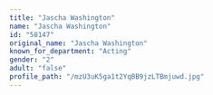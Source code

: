 ```yaml
---
title: "Jascha Washington"
name: "Jascha Washington"
id: "58147"
original_name: "Jascha Washington"
known_for_department: "Acting"
gender: "2"
adult: "false"
profile_path: "/mzU3uK5ga1t2YqBB9jzLTBmjuwd.jpg"
---
```

